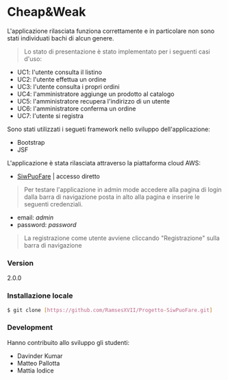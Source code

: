 # Cheap&Weak

L'applicazione rilasciata funziona correttamente e in particolare non sono stati individuati bachi di alcun genere.
>Lo stato di presentazione è stato implementato per i seguenti casi d'uso:
  - UC1: l'utente consulta il listino
  - UC2: l'utente effettua un ordine
  - UC3: l'utente consulta i propri ordini
  - UC4: l'amministratore aggiunge un prodotto al catalogo
  - UC5: l'amministratore recupera l'indirizzo di un utente
  - UC6: l'amministratore conferma un ordine
  - UC7: l'utente si registra

Sono stati utilizzati i segueti framework nello sviluppo dell'applicazione:
- Bootstrap
- JSF

L'applicazione è stata rilasciata attraverso la piattaforma cloud AWS:
* [SiwPuoFare] | accesso diretto


> Per testare l'applicazione in admin mode accedere alla pagina di login
>dalla barra di navigazione posta in alto alla pagina e 
> inserire le seguenti credenziali.
- email: *admin* 
- password: *password*

> La registrazione come utente avviene cliccando "Registrazione" sulla barra di
>navigazione



### Version
2.0.0



### Installazione locale

```sh
$ git clone [https://github.com/RamsesXVII/Progetto-SiwPuoFare.git] 
```


### Development

Hanno contribuito allo sviluppo gli studenti:
- Davinder Kumar
- Matteo Pallotta
- Mattia Iodice


[SiwPuoFare]:http://52.17.9.241:8080/Progetto-SiwPuoFare/faces/index.jsp

